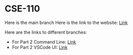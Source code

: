 # CSE-110
Here is the main branch
Here is the link to the website: [Link](https://hanghanghappy.github.io/CSE-110/)

Here are the links to different branches:
- For Part 2 Command Line: [Link](https://github.com/hanghanghappy/CSE-110/tree/add-read-me)
- For Part 2 VSCode UI: [Link](https://github.com/hanghanghappy/CSE-110/tree/vs-code)